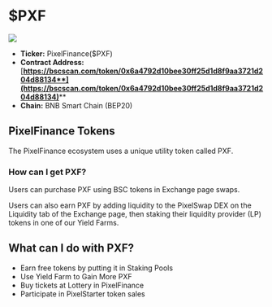 # $PXF

![](../../.gitbook/assets/pixel\_docs035.png)

* **Ticker:** PixelFinance($PXF)
* **Contract Address:**[**https://bscscan.com/token/0x6a4792d10bee30ff25d1d8f9aa3721d204d88134**](https://bscscan.com/token/0x6a4792d10bee30ff25d1d8f9aa3721d204d88134)****
* **Chain:** BNB Smart Chain (BEP20)

## **PixelFinance Tokens**

The PixelFinance ecosystem uses a unique utility token called PXF.

### How can I get PXF?

Users can purchase PXF using BSC tokens in Exchange page swaps.

Users can also earn PXF by adding liquidity to the PixelSwap DEX on the Liquidity tab of the Exchange page, then staking their liquidity provider (LP) tokens in one of our Yield Farms.

## **What can I do with PXF?**

* Earn free tokens by putting it in Staking Pools
* Use Yield Farm to Gain More PXF
* Buy tickets at Lottery in PixelFinance
* Participate in PixelStarter token sales
